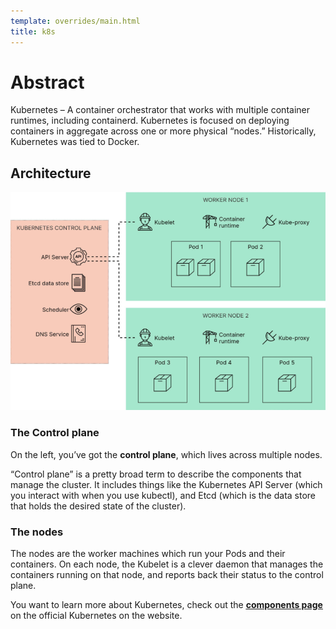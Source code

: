 ```yaml
---
template: overrides/main.html
title: k8s
---
```


# Abstract

 Kubernetes – A container orchestrator that works with multiple container runtimes, including containerd. Kubernetes is focused on deploying containers in aggregate across one or more physical “nodes.” Historically, Kubernetes was tied to Docker.

## Architecture

[![Kubernetes-Architecture](../../assets/images/Kubernetes-Architecture.png)](../../assets/images/Kubernetes-Architecture.png "Kubernetes-Architecture")

### The Control plane

On the left, you’ve got the __control plane__, which lives across multiple nodes.

“Control plane” is a pretty broad term to describe the components that manage the cluster. It includes things like the Kubernetes API Server (which you interact with when you use <span class="rouge">kubectl</span>), and Etcd (which is the data store that holds the desired state of the cluster).

### The nodes

The nodes are the worker machines which run your <span class="jade">Pods</span> and their containers. On each node, the <span class="jade">Kubelet</span> is a clever daemon that manages the containers running on that node, and reports back their status to the control plane.

You want to learn more about Kubernetes, check out the [__<ins>components page</ins>__](https://kubernetes.io/docs/concepts/overview/components/) on the official Kubernetes on the website.
